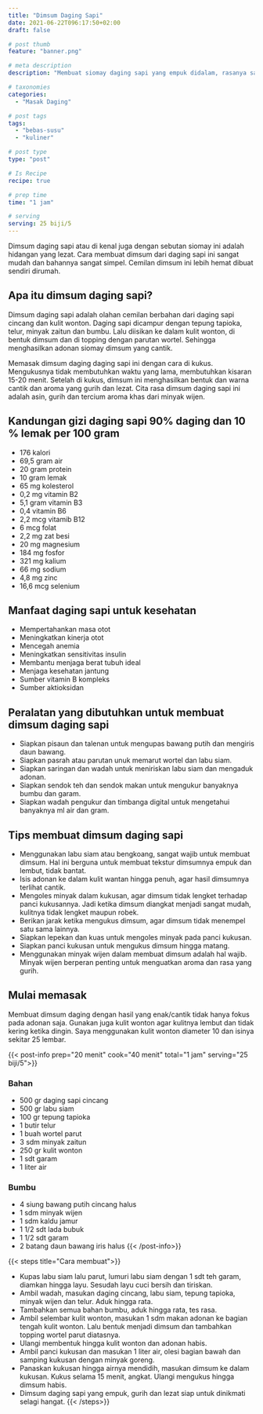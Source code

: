 ```yaml
---
title: "Dimsum Daging Sapi"
date: 2021-06-22T096:17:50+02:00
draft: false

# post thumb
feature: "banner.png"

# meta description
description: "Membuat siomay daging sapi yang empuk didalam, rasanya sangat gurih dan lezat. Pelajari cara membuat dimsum daging sapi yang enak dan berbagai tipsnya disini."

# taxonomies
categories:
  - "Masak Daging"

# post tags
tags:
  - "bebas-susu"
  - "kuliner"

# post type
type: "post"

# Is Recipe
recipe: true

# prep time
time: "1 jam"

# serving
serving: 25 biji/5
---
```

Dimsum daging sapi atau di kenal juga dengan sebutan siomay ini adalah hidangan yang lezat. Cara membuat dimsum dari daging sapi ini sangat mudah dan bahannya sangat simpel. Cemilan dimsum ini lebih hemat dibuat sendiri dirumah.

## Apa itu dimsum daging sapi?

Dimsum daging sapi adalah olahan cemilan berbahan dari daging sapi cincang dan kulit wonton. Daging sapi dicampur dengan tepung tapioka, telur, minyak zaitun dan bumbu. Lalu diisikan ke dalam kulit wonton, di bentuk dimsum dan di topping dengan parutan wortel. Sehingga menghasilkan adonan siomay dimsum yang cantik.

Memasak dimsum daging daging sapi ini dengan cara di kukus. Mengukusnya tidak membutuhkan waktu yang lama, membutuhkan kisaran 15-20 menit. Setelah di kukus, dimsum ini menghasilkan bentuk dan warna cantik dan aroma yang gurih dan lezat. Cita rasa dimsum daging sapi ini adalah asin, gurih dan tercium aroma khas dari minyak wijen.

## Kandungan gizi daging sapi 90% daging dan 10 % lemak per 100 gram

-   176 kalori
-   69,5 gram air
-   20 gram protein
-   10 gram lemak
-   65 mg kolesterol
-   0,2 mg vitamin B2
-   5,1 gram vitamin B3
-   0,4 vitamin B6
-   2,2 mcg vitamib B12
-   6 mcg folat
-   2,2 mg zat besi
-   20 mg magnesium
-   184 mg fosfor
-   321 mg kalium
-   66 mg sodium
-   4,8 mg zinc
-   16,6 mcg selenium

## Manfaat daging sapi untuk kesehatan

-   Mempertahankan masa otot
-   Meningkatkan kinerja otot
-   Mencegah anemia
-   Meningkatkan sensitivitas insulin
-   Membantu menjaga berat tubuh ideal
-   Menjaga kesehatan jantung
-   Sumber vitamin B kompleks
-   Sumber aktioksidan

## Peralatan yang dibutuhkan untuk membuat dimsum daging sapi

-   Siapkan pisaun dan talenan untuk mengupas bawang putih dan mengiris daun bawang.
-   Siapkan pasrah atau parutan unuk memarut wortel dan labu siam.
-   Siapkan saringan dan wadah untuk meniriskan labu siam dan mengaduk adonan.
-   Siapkan sendok teh dan sendok makan untuk mengukur banyaknya bumbu dan garam.
-   Siapkan wadah pengukur dan timbanga digital untuk mengetahui banyaknya ml air dan gram.

## Tips membuat dimsum daging sapi

-   Menggunakan labu siam atau bengkoang, sangat wajib untuk membuat dimsum. Hal ini berguna untuk membuat tekstur dimsumnya empuk dan lembut, tidak bantat.
-   Isis adonan ke dalam kulit wantan hingga penuh, agar hasil dimsumnya terlihat cantik.
-   Mengoles minyak dalam kukusan, agar dimsum tidak lengket terhadap panci kukusannya. Jadi ketika dimsum diangkat menjadi sangat mudah, kulitnya tidak lengket maupun robek.
-   Berikan jarak ketika mengukus dimsum, agar dimsum tidak menempel satu sama lainnya.
-   Siapkan lepekan dan kuas untuk mengoles minyak pada panci kukusan.
-   Siapkan panci kukusan untuk mengukus dimsum hingga matang.
-   Menggunakan minyak wijen dalam membuat dimsum adalah hal wajib. Minyak wijen berperan penting untuk menguatkan aroma dan rasa yang gurih.

## Mulai memasak

Membuat dimsum daging dengan hasil yang enak/cantik tidak hanya fokus pada adonan saja. Gunakan juga kulit wonton agar kulitnya lembut dan tidak kering ketika dingin. Saya menggunakan kulit wonton diameter 10 dan isinya sekitar 25 lembar.

{{< post-info prep="20 menit" cook="40 menit" total="1 jam" serving="25 biji/5">}}

### Bahan

-   500 gr daging sapi cincang
-   500 gr labu siam
-   100 gr tepung tapioka
-   1 butir telur
-   1 buah wortel parut
-   3 sdm minyak zaitun
-   250 gr kulit wonton
-   1 sdt garam
-   1 liter air

### Bumbu

-   4 siung bawang putih cincang halus
-   1 sdm minyak wijen
-   1 sdm kaldu jamur
-   1 1/2 sdt lada bubuk
-   1 1/2 sdt garam
-   2 batang daun bawang iris halus
{{< /post-info>}}

{{< steps title="Cara membuat">}}
-   Kupas labu siam lalu parut, lumuri labu siam dengan 1 sdt teh garam, diamkan hingga layu. Sesudah layu cuci bersih dan tiriskan.
-   Ambil wadah, masukan daging cincang, labu siam, tepung tapioka, minyak wijen dan telur. Aduk hingga rata.
-   Tambahkan semua bahan bumbu, aduk hingga rata, tes rasa.
-   Ambil selembar kulit wonton, masukan 1 sdm makan adonan ke bagian tengah kulit wonton. Lalu bentuk menjadi dimsum dan tambahkan topping wortel parut diatasnya.
-   Ulangi membentuk hingga kulit wonton dan adonan habis.
-   Ambil panci kukusan dan masukan 1 liter air, olesi bagian bawah dan samping kukusan dengan minyak goreng.
-   Panaskan kukusan hingga airnya mendidih, masukan dimsum ke dalam kukusan. Kukus selama 15 menit, angkat. Ulangi mengukus hingga dimsum habis.
-   Dimsum daging sapi yang empuk, gurih dan lezat siap untuk dinikmati selagi hangat.
{{< /steps>}}